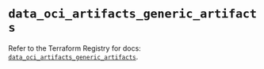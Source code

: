 # `data_oci_artifacts_generic_artifacts`

Refer to the Terraform Registry for docs: [`data_oci_artifacts_generic_artifacts`](https://registry.terraform.io/providers/oracle/oci/6.18.0/docs/data-sources/artifacts_generic_artifacts).
